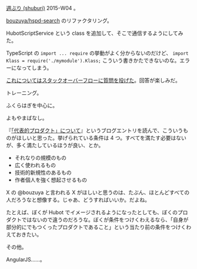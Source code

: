 [週ぶり (shuburi)][shuburi] 2015-W04 。

[bouzuya/hspd-search][] のリファクタリング。

HubotScriptService という class を追加して、そこで通信するようにしてみた。

TypeScript の `import ... require` の挙動がよく分からないのだけど、 `import Klass = require('./mymodule').Klass;` こういう書きかたできないのな。エラーになってしまう。

[これについてはスタックオーバーフローに質問を投げた](http://ja.stackoverflow.com/questions/4910/)。回答が楽しみだ。

トレーニング。

ふくらはぎを中心に。

よもやまばなし。

『[「代表的プロダクト」について](http://kentaro.tumblr.com/post/66674445339)』というブログエントリを読んで、こういうものがほしいと思った。挙げられている条件は 4 つ。すべてを満たす必要はないが、多く満たしているほうが良い、とか。

- それなりの規模のもの
- 広く使われるもの
- 技術的新規性のあるもの
- 作者個人を強く想起させるもの

X の @bouzuya と言われる X がほしいと思うのは、たぶん、ほとんどすべての人だろうなと想像する。じゃあ、どうすればいいか。だよね。

たとえば、ぼくが Hubot でイメージされるようになったとしても、ぼくのプロダクトではないので違うのだろうな。ぼくが条件をつけくわえるなら、「自身が部分的にでもつくったプロダクトであること」という当たり前の条件をつけくわえておきたい。

その他。

AngularJS……。

[shuburi]: http://shuburi.org
[bouzuya/hspd-search]: https://github.com/bouzuya/hspd-search
